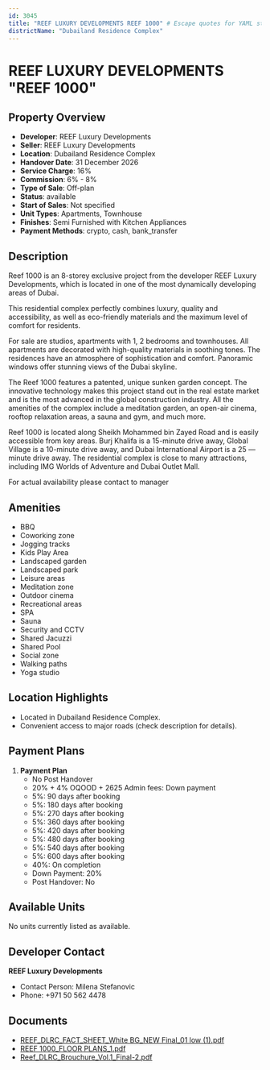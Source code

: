```yaml
---
id: 3045
title: "REEF LUXURY DEVELOPMENTS REEF 1000" # Escape quotes for YAML string
districtName: "Dubailand Residence Complex"
---
```


# REEF LUXURY DEVELOPMENTS "REEF 1000"

## Property Overview
- **Developer**: REEF Luxury Developments
- **Seller**: REEF Luxury Developments
- **Location**: Dubailand Residence Complex
- **Handover Date**: 31 December 2026
- **Service Charge**: 16%
- **Commission**: 6% - 8%
- **Type of Sale**: Off-plan
- **Status**: available
- **Start of Sales**: Not specified
- **Unit Types**: Apartments, Townhouse
- **Finishes**: Semi Furnished with Kitchen Appliances
- **Payment Methods**: crypto, cash, bank_transfer

## Description
Reef 1000 is an 8-storey exclusive project from the developer REEF Luxury Developments, which is located in one of the most dynamically developing areas of Dubai.

This residential complex perfectly combines luxury, quality and accessibility, as well as eco-friendly materials and the maximum level of comfort for residents.

For sale are studios, apartments with 1, 2 bedrooms and townhouses. All apartments are decorated with high-quality materials in soothing tones. The residences have an atmosphere of sophistication and comfort. Panoramic windows offer stunning views of the Dubai skyline.

The Reef 1000 features a patented, unique sunken garden concept. The innovative technology makes this project stand out in the real estate market and is the most advanced in the global construction industry. All the amenities of the complex include a meditation garden, an open-air cinema, rooftop relaxation areas, a sauna and gym, and much more.

Reef 1000 is located along Sheikh Mohammed bin Zayed Road and is easily accessible from key areas. Burj Khalifa is a 15-minute drive away, Global Village is a 10-minute drive away, and Dubai International Airport is a 25 — minute drive away. The residential complex is close to many attractions, including IMG Worlds of Adventure and Dubai Outlet Mall.

For actual availability please contact to manager

## Amenities
- BBQ
- Coworking zone
- Jogging tracks
- Kids Play Area
- Landscaped garden
- Landscaped park
- Leisure areas
- Meditation zone
- Outdoor cinema
- Recreational areas
- SPA
- Sauna
- Security and CCTV
- Shared Jacuzzi
- Shared Pool
- Social zone
- Walking paths
- Yoga studio

## Location Highlights
- Located in Dubailand Residence Complex.
- Convenient access to major roads (check description for details).

## Payment Plans
1. **Payment Plan**
   - No Post Handover
   - 20% + 4% OQOOD + 2625 Admin fees: Down payment
   - 5%: 90 days after booking
   - 5%: 180 days after booking
   - 5%: 270 days after booking
   - 5%: 360 days after booking
   - 5%: 420 days after booking
   - 5%: 480 days after booking
   - 5%: 540 days after booking
   - 5%: 600 days after booking
   - 40%: On completion
   - Down Payment: 20%
   - Post Handover: No

## Available Units
No units currently listed as available.

## Developer Contact
**REEF Luxury Developments**
- Contact Person: Milena Stefanovic
- Phone: +971 50 562 4478

## Documents
- [REEF_DLRC_FACT_SHEET_White BG_NEW Final_01 low (1).pdf](https://cdn.geniemap.net/2024/09/15/om32X7yH5AYC0Nv9VcuKSMR5IP7gH5P5n7C5q56b.pdf)
- [REEF 1000_FLOOR PLANS_1.pdf](https://cdn.geniemap.net/2024/10/01/GvLTY7kHzOZQ2hdkLNk79EVd975KZASArqLuJNmZ.pdf)
- [Reef_DLRC_Brouchure_Vol.1_Final-2.pdf](https://cdn.geniemap.net/2024/10/01/jm0KdO2RTZcf3po4TToYdzl35lCs3oYWR8BGV6mb.pdf)
